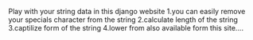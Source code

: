Play with your string data in this django website
1.you can easily remove your specials character from the string 
2.calculate length of the string
3.captilize form of the string 
4.lower from also available form this site....


